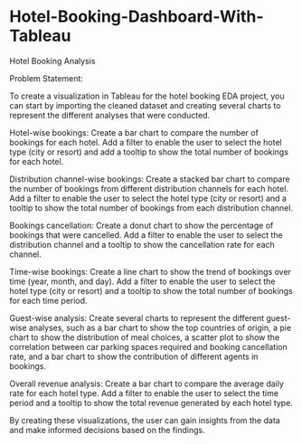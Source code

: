 # Hotel-Booking-Dashboard-With-Tableau
Hotel Booking Analysis

Problem Statement:

To create a visualization in Tableau for the hotel booking EDA project, you can start by importing the cleaned dataset and creating several charts to represent the different analyses that were conducted.

Hotel-wise bookings: Create a bar chart to compare the number of bookings for each hotel. Add a filter to enable the user to select the hotel type (city or resort) and add a tooltip to show the total number of bookings for each hotel.

Distribution channel-wise bookings: Create a stacked bar chart to compare the number of bookings from different distribution channels for each hotel. Add a filter to enable the user to select the hotel type (city or resort) and a tooltip to show the total number of bookings from each distribution channel.

Bookings cancellation: Create a donut chart to show the percentage of bookings that were cancelled. Add a filter to enable the user to select the distribution channel and a tooltip to show the cancellation rate for each channel.

Time-wise bookings: Create a line chart to show the trend of bookings over time (year, month, and day). Add a filter to enable the user to select the hotel type (city or resort) and a tooltip to show the total number of bookings for each time period.

Guest-wise analysis: Create several charts to represent the different guest-wise analyses, such as a bar chart to show the top countries of origin, a pie chart to show the distribution of meal choices, a scatter plot to show the correlation between car parking spaces required and booking cancellation rate, and a bar chart to show the contribution of different agents in bookings.

Overall revenue analysis: Create a bar chart to compare the average daily rate for each hotel type. Add a filter to enable the user to select the time period and a tooltip to show the total revenue generated by each hotel type.

By creating these visualizations, the user can gain insights from the data and make informed decisions based on the findings.
